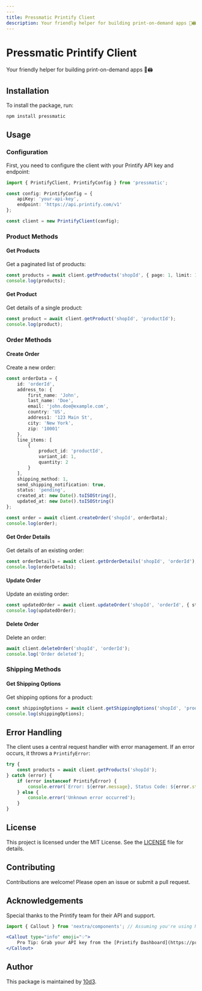 ```yaml
---
---
title: Pressmatic Printify Client
description: Your friendly helper for building print-on-demand apps 🤖🖨️
---
```


# Pressmatic Printify Client

Your friendly helper for building print-on-demand apps 🤖🖨️

## Installation

To install the package, run:

```sh
npm install pressmatic
```

## Usage

### Configuration

First, you need to configure the client with your Printify API key and endpoint:

```ts
import { PrintifyClient, PrintifyConfig } from 'pressmatic';

const config: PrintifyConfig = {
    apiKey: 'your-api-key',
    endpoint: 'https://api.printify.com/v1'
};

const client = new PrintifyClient(config);
```

### Product Methods

#### Get Products

Get a paginated list of products:

```ts
const products = await client.getProducts('shopId', { page: 1, limit: 10 });
console.log(products);
```

#### Get Product

Get details of a single product:

```ts
const product = await client.getProduct('shopId', 'productId');
console.log(product);
```

### Order Methods

#### Create Order

Create a new order:

```ts
const orderData = {
    id: 'orderId',
    address_to: {
        first_name: 'John',
        last_name: 'Doe',
        email: 'john.doe@example.com',
        country: 'US',
        address1: '123 Main St',
        city: 'New York',
        zip: '10001'
    },
    line_items: [
        {
            product_id: 'productId',
            variant_id: 1,
            quantity: 2
        }
    ],
    shipping_method: 1,
    send_shipping_notification: true,
    status: 'pending',
    created_at: new Date().toISOString(),
    updated_at: new Date().toISOString()
};

const order = await client.createOrder('shopId', orderData);
console.log(order);
```

#### Get Order Details

Get details of an existing order:

```ts
const orderDetails = await client.getOrderDetails('shopId', 'orderId');
console.log(orderDetails);
```

#### Update Order

Update an existing order:

```ts
const updatedOrder = await client.updateOrder('shopId', 'orderId', { status: 'completed' });
console.log(updatedOrder);
```

#### Delete Order

Delete an order:

```ts
await client.deleteOrder('shopId', 'orderId');
console.log('Order deleted');
```

### Shipping Methods

#### Get Shipping Options

Get shipping options for a product:

```ts
const shippingOptions = await client.getShippingOptions('shopId', 'productId');
console.log(shippingOptions);
```

## Error Handling

The client uses a central request handler with error management. If an error occurs, it throws a `PrintifyError`:

```ts
try {
    const products = await client.getProducts('shopId');
} catch (error) {
    if (error instanceof PrintifyError) {
        console.error(`Error: ${error.message}, Status Code: ${error.statusCode}`);
    } else {
        console.error('Unknown error occurred');
    }
}
```

## License

This project is licensed under the MIT License. See the [LICENSE](LICENSE) file for details.

## Contributing

Contributions are welcome! Please open an issue or submit a pull request.

## Acknowledgements

Special thanks to the Printify team for their API and support.

```jsx
import { Callout } from 'nextra/components'; // Assuming you're using Nextra for docs

<Callout type="info" emoji="💡">
    Pro Tip: Grab your API key from the [Printify Dashboard](https://printify.com/app/dashboard)
</Callout>
```

## Author

This package is maintained by [10d3](https://amherley.dev).